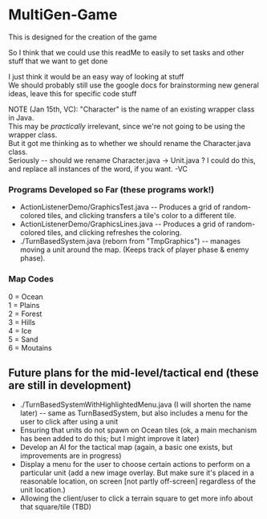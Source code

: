 # MultiGen-Game
This is designed for the creation of the game  

So I think that we could use this readMe to easily to set tasks and other stuff that we want to get done  

I just think it would be an easy way of looking at stuff  
We should probably still use the google docs for brainstorming new general ideas, leave this for specific code stuff  

NOTE (Jan 15th, VC): "Character" is the name of an existing wrapper class in Java.  
This may be *practically* irrelevant, since we're not going to be using the wrapper class.  
But it got me thinking as to whether we should rename the Character.java class.  
Seriously -- should we rename Character.java -> Unit.java ? I could do this, and replace all instances of the word, if you want. -VC  


### Programs Developed so Far (these programs work!)
*   ActionListenerDemo/GraphicsTest.java -- Produces a grid of random-colored tiles, and clicking transfers a tile's color to a different tile.
*   ActionListenerDemo/GraphicsLines.java -- Produces a grid of random-colored tiles, and clicking refreshes the coloring.
*   ./TurnBasedSystem.java (reborn from "TmpGraphics") -- manages moving a unit around the map. (Keeps track of player phase & enemy phase).

### Map Codes

0 = Ocean  
1 = Plains  
2 = Forest  
3 = Hills  
4 = Ice  
5 = Sand  
6 = Moutains  

## Future plans for the mid-level/tactical end (these are still in development)
*   ./TurnBasedSystemWithHighlightedMenu.java (I will shorten the name later) -- same as TurnBasedSystem, but also includes a menu for the user to click after using a unit
*   Ensuring that units do not spawn on Ocean tiles (ok, a main mechanism has been added to do this; but I might improve it later)
*   Develop an AI for the tactical map (again, a basic one exists, but improvements are in progress)
*   Display a menu for the user to choose certain actions to perform on a particular unit (add a new image overlay. But make sure it's placed in a reasonable location, on screen [not partly off-screen] regardless of the unit location.)
*   Allowing the client/user to click a terrain square to get more info about that square/tile (TBD)



